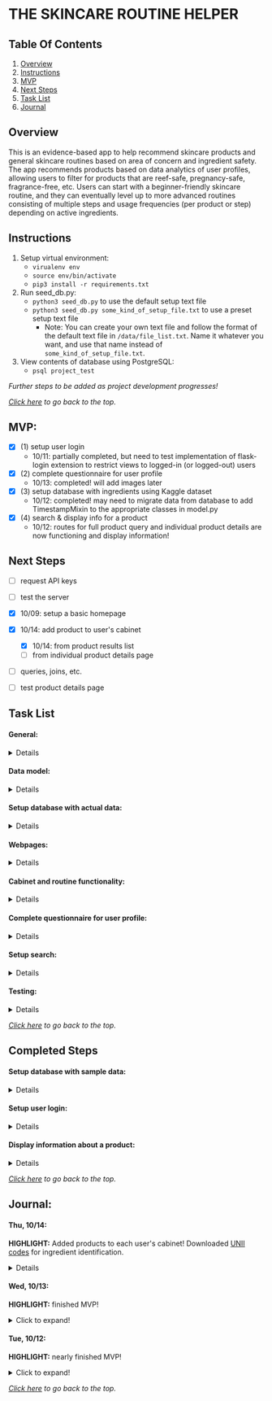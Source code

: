 # THE SKINCARE ROUTINE HELPER

## Table Of Contents
1. [Overview](#overview)
2. [Instructions](#instructions)
3. [MVP](#mvp)
4. [Next Steps](#next-steps)
5. [Task List](#task-list)
6. [Journal](#journal)


## Overview
This is an evidence-based app to help recommend skincare products and general skincare routines based on area of concern and ingredient safety. The app recommends products based on data analytics of user profiles, allowing users to filter for products that are reef-safe, pregnancy-safe, fragrance-free, etc. Users can start with a beginner-friendly skincare routine, and they can eventually level up to more advanced routines consisting of multiple steps and usage frequencies (per product or step) depending on active ingredients.


## Instructions
1. Setup virtual environment:
    * `virualenv env`
    * `source env/bin/activate`
    * `pip3 install -r requirements.txt`
2. Run seed_db.py:
    * `python3 seed_db.py` to use the default setup text file
    * `python3 seed_db.py some_kind_of_setup_file.txt` to use a preset setup text file
        * Note: You can create your own text file and follow the format of the default text file in `/data/file_list.txt`. Name it whatever you want, and use that name instead of `some_kind_of_setup_file.txt`.
3. View contents of database using PostgreSQL:
    * `psql project_test`

*Further steps to be added as project development progresses!*

*[Click here](#the-skincare-routine-helper) to go back to the top.*


## MVP:
- [x] (1) setup user login
    - 10/11: partially completed, but need to test implementation of flask-login extension to restrict views to logged-in (or logged-out) users
- [x] (2) complete questionnaire for user profile
    - 10/13: completed! will add images later
- [x] (3) setup database with ingredients using Kaggle dataset
    - 10/12: completed! may need to migrate data from database to add TimestampMixin to the appropriate classes in model.py
- [x] (4) search & display info for a product
    - 10/12: routes for full product query and individual product details are now functioning and display information!


## Next Steps
- [ ] request API keys
- [ ] test the server
- [x] 10/09: setup a basic homepage
- [x] 10/14: add product to user's cabinet
    - [x] 10/14: from product results list
    - [ ] from individual product details page
- [ ] queries, joins, etc.
- [ ] test product details page


## Task List
#### **General:**
<details>

- [x] 10/08: setup the server
- [x] 10/11: setup general navbar (temporary)
- [ ] request API keys
- [ ] setup API calls in separate directory/layer
- [ ] request additional datasets (?)
- [ ] look into how to setup `login_manager.login_view`
</details>

#### **Data model:**
<details>

- [x] 10/06: create data models, [using dbdiagram.io](https://dbdiagram.io/)
- [x] 10/06: setup model.py
- [ ] add liked/disliked products for each user
    - [ ] sanitize comment section
- [ ] add irritation scores per ingredient and per product
    - [ ] could use Faker
- [ ] add ability to commit changes to name and email (user profile page)
</details>

#### **Setup database with actual data:**
<details>

- [x] 10/12: setup Kaggle dataset with clean ingredients (CSV file)
- [ ] setup other dataset
- [ ] look for datasets with sunscreen info
</details>

#### **Webpages:**
<details>

- [x] 10/09: setup basic homepage
    - [ ] reorganize
- [x] 10/13: setup user settings page
- [ ] add questionnaire page
- [ ] add library to learn more
    - [ ] skin types
    - [ ] skin concerns
</details>

#### **Cabinet and routine functionality:**
<details>

- [x] 10/11: display user's cabinet, AM routine, and PM routine
- [ ] add products to user's cabinet, AM routine, and/or PM routine
    - [x] 10/14: to cabinet from search results page
        - [ ] need to check if a the product already exists in the cabinet
</details>

#### **Complete questionnaire for user profile:**
<details>

- [x] 10/11: setup user profile page
- [x] 10/13: complete quick questionnaire for user profile within the settings page
- [ ] add descriptions and images to questionnaire
</details>

#### **Setup search:**
<details>

- [x] 10/11: setup search page
    - [x] 10/09: lookup search tutorials
    - [x] 10/09: setup basic search using SQL queries
    - [x] 10/09: setup search using crud functions
- [ ] maybe setup pagination or multiple queries with OFFSET and LIMIT parameters
    - [ ] setup better search by relevance
    - [x] 10/13: limit search results that are displayed using list concatenation
    - [x] 10/14: setup ability to use ORDER BY in the query
- [ ] consider livesearch options
    - [x] 10/14: setup `livesearch.js`, but need to serialize or jsonify data...
</details>

#### **Testing:**
<details>

- [x] 10/09: setup test_crud.py
- [ ] test user login system
    - login, logout, restricted views
- [ ] setup test_model.py
- [ ] setup test_server.py
- [ ] test product search functions
</details>


*[Click here](#the-skincare-routine-helper) to go back to the top.*

## Completed Steps

#### **Setup database with sample data:**
<details>

- [x] 10/07: setup sample dataset
    - [x] 10/06: sample_products.csv: 2 dummy products with < 10 ingredients
    - [x] 10/07: populated tables with no dependencies using sample data
        - specifically: concerns, categories, skintypes, skincare_steps
    - [x] 10/07: generate sample_ingredients database
- [x] 10/06: test seeding the database for skin_concerns.json
    - [x] 10/06: seed_db.py
    - [x] 10/06: started crud.py
    - [x] 10/07: setup file to load CSV and JSON files into the database
- [x] 10/07: seed the database
    - [x] 10/07: products
    - [x] 10/07: ingredients
    - [x] 10/07: product_ingredients
</details>

#### **Setup user login:**
<details>

- [x] 10/08: setup login page
- [x] 10/08: setup new user registration page
    - [x] 10/09: confirm that this connects to the database
- [x] 10/11: setup user login system
    - [x] review: hashing passwords
    - [x] 10/09: setup basic login system
    - [x] 10/11: setup login system using flask-login
        - 10/11: had an issue where the terminal in VS code that was running my server crashed with this error message:
        - `The terminal process "/bin/bash" terminated with exit code: 1.`
        - Restarting VS code seemed fix it...??
    - [x] 10/11: setup logout function
</details>

#### **Display information about a product:**
<details>

- [x] 10/05: setup JSON and CSV files for sample dataset
    - [x] 10/05: files with general info:
        - about_steps.json
        - maybe more later?
    - [x] 10/05: files to seed db are listed in `/data/file_list.txt` or `/data/file_list_test2.txt`
- [x] 10/11: setup product search results page
- [x] 10/12: setup individual product details page
</details>


*[Click here](#the-skincare-routine-helper) to go back to the top.*

## Journal:

#### Thu, 10/14:
**HIGHLIGHT:** Added products to each user's cabinet! Downloaded [UNII codes](https://fdasis.nlm.nih.gov/srs/jsp/srs/uniiListDownload.jsp) for ingredient identification.
<details>

**accomplishments:**
- started working on AJAX with jQuery and React
- added a form and checkboxes to add multiple products into a user's cabinet from the product search results pages
    - need to check if the product already exists in the user's cabinet
- played around with livesearch.js
    - need to serialize things or jsonify to make this work, so this is in backlog
- added ability to modify product search query using ORDER BY, LIMIT

**blockers (somewhat resolved):**
- changed almost everything in models.py, so I will need to re-seed the database
    - `index_property`: added to data models for products, ingredients, am_routines, and pm_routines tables
    - `TimestampMixin`: added to all tables
    - `BaseQuery`: add to products table? to allow for pagination of results...
        - might already be built-in due to inheritance from `db.Model`
- will need a way to serialize results in order to use React to render results via AJAX
    - option 1: marshmallow on PyPI?
    - option 2: add `@property` to serialize ORM?
    - option 3: forget about it for now and do it the old fashioned way
- dataset has some irregularities (eg: duplicate ingredients in some products)
    - add UNII codes to ingredients table?

**questions:**
- should I use `pandas` to process CSV data to cross-reference the UNII codes that I downloaded?
- `pagination`? (maybe can't add to cabinet from there...)
- can I set a foreign key as an index property?
</details>

#### Wed, 10/13:
**HIGHLIGHT:** finished MVP!
<details>
    <summary>Click to expand!</summary>

**accomplishments:**
- setup user_settings.html template and route to the resource on the server
- complete quick questionnaire for user profile within the user settings page
    - not hard-coded in, so will update with new entries into the skintypes and concerns tables!
- limit the number of products displayed from a search using list concatenation in `server.py` for this route
- add a (non-functional) button to add to personal cabinet
    - TODO: use JS...?

**blockers (somewhat resolved):**
- `<div>` tag madness using classes for `flex-container`, `d-flex`, etc.
- deciding whether to add `TimestampMixin` to User and other tables in `model.py`.
    - will require data migration or re-seeding the db (manageable if done early on)
    - TODO: is it important to track date last updated? if so, schedule time to add this
- setting up general layout for `user_details.html`, `profile_settings.html`, and `product_details.html` using `<div class="col-#">`

**refactoring:**
    - added `{% block after_body %}{% endblock %}` to the end of all 6 HTML templates that extend `base.html`
    - deleted `products.html` because it is not being used (actually using `product_details.html`)
</details>


#### Tue, 10/12:

**HIGHLIGHT:** nearly finished MVP!
<details>
<summary>Click to expand!</summary>

**accomplishments:**
- updated Product constructor function, which calls Ingredient and ProductIngredient constructor functions from `crud.py`
    - checks for duplicate products and ingredient
    - TODO: check for duplicate entries in ingredients list... some products have ingredient lists with repeated items!!
        - eg: CeraVe Moisturising Cream 50ml has "cetearyl alcohol" repeated 2x
- things are talking from front-end to back-end!

**yesterday's blockers (resolved!):**
- VS code error (`exit code: 1`)
- could not import `flask_login`, but was bc of env

**questions:**
- use `cascade` vs `onUpdate` vs something else for models when updating assignments?
- how to add Trello card-like elements for routines/cabinet, such that they can snap into position?

**project goal:**
- setup data visualization for:
    - possible allergens per user
    - brands with cleaner ingredients
- help people level up skincare routine
- filters for products:
    - cruelty-free
    - vegan
    - recommended for specific skintypes
- filter for brands:
    - parse brand names from product names
    - black-owned business
    - no recent scandals..??

Note: I keep comitting to my repo starting with `Refactor code` and I could probably be more descriptive... Unless it's actually just a minor change.
</details>

*[Click here](#the-skincare-routine-helper) to go back to the top.*
